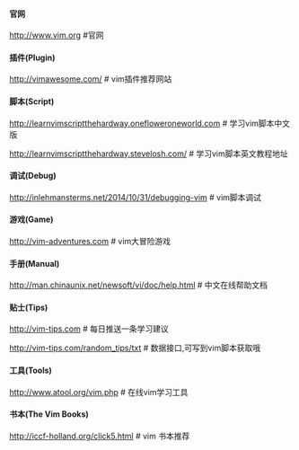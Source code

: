 #### 官网

http://www.vim.org    #官网

#### 插件(Plugin)

http://vimawesome.com/  # vim插件推荐网站

#### 脚本(Script)

http://learnvimscriptthehardway.onefloweroneworld.com  # 学习vim脚本中文版

http://learnvimscriptthehardway.stevelosh.com/         # 学习vim脚本英文教程地址

#### 调试(Debug)

http://inlehmansterms.net/2014/10/31/debugging-vim  # vim脚本调试

#### 游戏(Game)

http://vim-adventures.com     # vim大冒险游戏

#### 手册(Manual)

http://man.chinaunix.net/newsoft/vi/doc/help.html  # 中文在线帮助文档

#### 贴士(Tips)

http://vim-tips.com    # 每日推送一条学习建议

http://vim-tips.com/random_tips/txt  # 数据接口,可写到vim脚本获取哦

#### 工具(Tools)

http://www.atool.org/vim.php   # 在线vim学习工具

#### 书本(The Vim Books)

http://iccf-holland.org/click5.html  # vim 书本推荐
